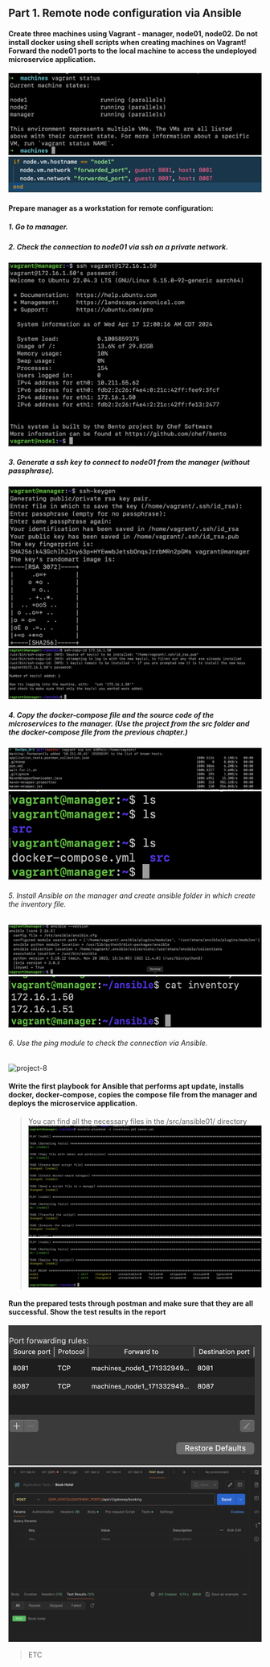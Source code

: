## Part 1. Remote node configuration via Ansible

#### Create three machines using Vagrant - manager, node01, node02. Do not install docker using shell scripts when creating machines on Vagrant! Forward the node01 ports to the local machine to access the undeployed microservice application.
![project-8](./src/images/part_1/1.1.png)
![project-8](./src/images/part_1/1.2.png)

#### Prepare manager as a workstation for remote configuration:
##### 1. Go to manager.
##### 2. Check the connection to node01 via ssh on a private network.
![project-8](./src/images/part_2/2.1.png)
##### 3. Generate a ssh key to connect to node01 from the manager (without passphrase).
![project-8](./src/images/part_2/2.2.png)
![project-8](./src/images/part_2/2.2.1.png)
##### 4. Copy the docker-compose file and the source code of the microservices to the manager. (Use the project from the src folder and the docker-compose file from the previous chapter.)
![project-8](./src/images/part_2/2.3.png)
![project-8](./src/images/part_2/2.4.png)
###### 5. Install Ansible on the manager and create ansible folder in which create the inventory file.
![project-8](./src/images/part_2/2.5.png)
![project-8](./src/images/part_2/2.6.png)
###### 6. Use the ping module to check the connection via Ansible.
![project-8](.src/images/part_2/2.7.png)


#### Write the first playbook for Ansible that performs apt update, installs docker, docker-compose, copies the compose file from the manager and deploys the microservice application.
> You can find all the necessary files in the /src/ansible01/ directory
![project-8](./src/images/part_3/3.1.png)
![project-8](./src/images/part_3/3.2.png)

#### Run the prepared tests through postman and make sure that they are all successful. Show the test results in the report
![project-8](./src/images/part_3/3.3.png)
![project-8](./src/images/part_3/3.4.png)
> ETC 

